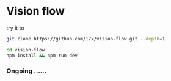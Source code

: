 # Vision flow

try it to
```bash
git clone https://github.com/17x/vision-flow.git --depth=1
```

```bash
cd vision-flow
npm install && npm run dev
```

### Ongoing ......


